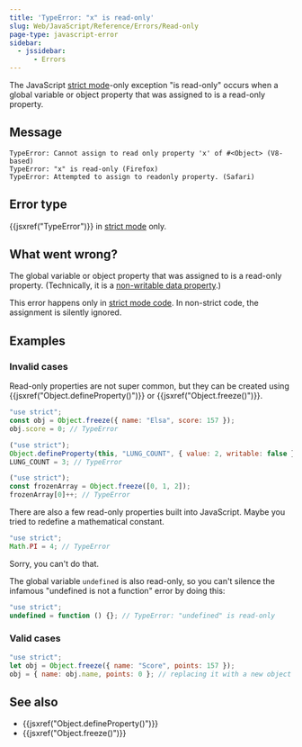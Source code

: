 ```yaml
---
title: 'TypeError: "x" is read-only'
slug: Web/JavaScript/Reference/Errors/Read-only
page-type: javascript-error
sidebar:
  - jssidebar:
      - Errors
---
```


The JavaScript [strict mode](/en-US/docs/Web/JavaScript/Reference/Strict_mode)-only exception
"is read-only" occurs when a global variable or object
property that was assigned to is a read-only property.

## Message

```plain
TypeError: Cannot assign to read only property 'x' of #<Object> (V8-based)
TypeError: "x" is read-only (Firefox)
TypeError: Attempted to assign to readonly property. (Safari)
```

## Error type

{{jsxref("TypeError")}} in [strict mode](/en-US/docs/Web/JavaScript/Reference/Strict_mode) only.

## What went wrong?

The global variable or object property that was assigned to is a read-only property.
(Technically, it is a [non-writable data property](/en-US/docs/Web/JavaScript/Reference/Global_Objects/Object/defineProperty#writable_attribute).)

This error happens only in [strict mode code](/en-US/docs/Web/JavaScript/Reference/Strict_mode). In
non-strict code, the assignment is silently ignored.

## Examples

### Invalid cases

Read-only properties are not super common, but they can be created using
{{jsxref("Object.defineProperty()")}} or {{jsxref("Object.freeze()")}}.

```js example-bad
"use strict";
const obj = Object.freeze({ name: "Elsa", score: 157 });
obj.score = 0; // TypeError

("use strict");
Object.defineProperty(this, "LUNG_COUNT", { value: 2, writable: false });
LUNG_COUNT = 3; // TypeError

("use strict");
const frozenArray = Object.freeze([0, 1, 2]);
frozenArray[0]++; // TypeError
```

There are also a few read-only properties built into JavaScript. Maybe you tried to
redefine a mathematical constant.

```js example-bad
"use strict";
Math.PI = 4; // TypeError
```

Sorry, you can't do that.

The global variable `undefined` is also read-only, so you can't silence the
infamous "undefined is not a function" error by doing this:

```js example-bad
"use strict";
undefined = function () {}; // TypeError: "undefined" is read-only
```

### Valid cases

```js example-good
"use strict";
let obj = Object.freeze({ name: "Score", points: 157 });
obj = { name: obj.name, points: 0 }; // replacing it with a new object works
```

## See also

- {{jsxref("Object.defineProperty()")}}
- {{jsxref("Object.freeze()")}}
